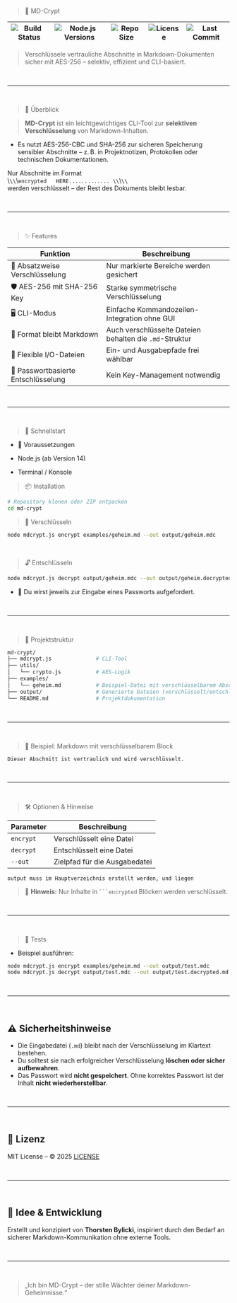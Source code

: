 > 🔐 MD-Crypt

| ![Build Status](https://github.com/bylickilabs/MD-Crypter/actions/workflows/main.yml/badge.svg) | ![Node.js Versions](https://img.shields.io/badge/node-18.x%7C-brightgreen) | ![Repo Size](https://img.shields.io/github/repo-size/bylickilabs/MD-Crypter) | ![License](https://img.shields.io/github/license/bylickilabs/MD-Crypter) | ![Last Commit](https://img.shields.io/github/last-commit/bylickilabs/MD-Crypter) |
|---|---|---|---|---|

> Verschlüssele vertrauliche Abschnitte in Markdown-Dokumenten sicher mit AES-256 – selektiv, effizient und CLI-basiert.

<br>

---

<br>

> 📌 Überblick

> **MD-Crypt** ist ein leichtgewichtiges CLI-Tool zur **selektiven Verschlüsselung** von Markdown-Inhalten. 
  - Es nutzt AES-256-CBC und SHA-256 zur sicheren Speicherung sensibler Abschnitte – z. B. in Projektnotizen, Protokollen oder technischen Dokumentationen.

Nur Abschnitte im Format  
\\`\\`\\`encrypted  
HERE.............
\\`\\`\\`  
werden verschlüsselt – der Rest des Dokuments bleibt lesbar.

<br>

---

<br>

> ✨ Features

| Funktion                          | Beschreibung                                                                 |
|-----------------------------------|------------------------------------------------------------------------------|
| 🔐 Absatzweise Verschlüsselung    | Nur markierte Bereiche werden gesichert                                     |
| 🛡️ AES-256 mit SHA-256 Key        | Starke symmetrische Verschlüsselung                                         |
| 🖥️ CLI-Modus                      | Einfache Kommandozeilen-Integration ohne GUI                                |
| 📄 Format bleibt Markdown         | Auch verschlüsselte Dateien behalten die `.md`-Struktur                     |
| 📁 Flexible I/O-Dateien           | Ein- und Ausgabepfade frei wählbar                                          |
| 🔑 Passwortbasierte Entschlüsselung | Kein Key-Management notwendig                                             |

<br>

---

<br>

> 🚀 Schnellstart
  -  🔧 Voraussetzungen

- Node.js (ab Version 14)
- Terminal / Konsole

> 📦 Installation

```bash
# Repository klonen oder ZIP entpacken
cd md-crypt
```

> 🔐 Verschlüsseln

```bash
node mdcrypt.js encrypt examples/geheim.md --out output/geheim.mdc
```

<br>

> 🔓 Entschlüsseln

```bash
node mdcrypt.js decrypt output/geheim.mdc --out output/geheim.decrypted.md
```

- 🔑 Du wirst jeweils zur Eingabe eines Passworts aufgefordert.

<br>

---

<br>

> 🧱 Projektstruktur

```bash
md-crypt/
├── mdcrypt.js              # CLI-Tool
├── utils/
│   └── crypto.js           # AES-Logik
├── examples/
│   └── geheim.md           # Beispiel-Datei mit verschlüsselbarem Abschnitt
├── output/                 # Generierte Dateien (verschlüsselt/entschlüsselt)
└── README.md               # Projektdokumentation
```

<br>

---

<br>

> 📝 Beispiel: Markdown mit verschlüsselbarem Block

```encrypted
Dieser Abschnitt ist vertraulich und wird verschlüsselt.
```

<br>

---

<br>

> 🛠️ Optionen & Hinweise

| Parameter         | Beschreibung                                |
|-------------------|---------------------------------------------|
| `encrypt`         | Verschlüsselt eine Datei                    |
| `decrypt`         | Entschlüsselt eine Datei                    |
| `--out`           | Zielpfad für die Ausgabedatei               |

```yarn
output muss im Hauptverzeichnis erstellt werden, und liegen
``` 

> 🔐 **Hinweis:** Nur Inhalte in ` ```encrypted ` Blöcken werden verschlüsselt.

<br>

---

<br>

> 🧪 Tests
 - Beispiel ausführen:

```bash
node mdcrypt.js encrypt examples/geheim.md --out output/test.mdc
node mdcrypt.js decrypt output/test.mdc --out output/test.decrypted.md
```

<br>

---

<br>

## ⚠️ Sicherheitshinweise

- Die Eingabedatei (`.md`) bleibt nach der Verschlüsselung im Klartext bestehen.
- Du solltest sie nach erfolgreicher Verschlüsselung **löschen oder sicher aufbewahren**.
- Das Passwort wird **nicht gespeichert**. Ohne korrektes Passwort ist der Inhalt **nicht wiederherstellbar**.

<br>

---

<br>

## 📜 Lizenz

MIT License – © 2025 [LICENSE](LICENSE)

<br>

---

<br>

## 🧠 Idee & Entwicklung

Erstellt und konzipiert von **Thorsten Bylicki**, inspiriert durch den Bedarf an sicherer Markdown-Kommunikation ohne externe Tools.

<br>

---

<br>

> „Ich bin MD-Crypt – der stille Wächter deiner Markdown-Geheimnisse.“
